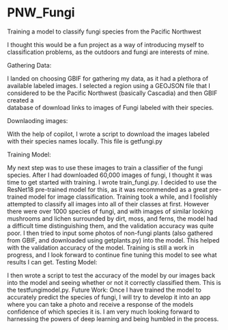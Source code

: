 # PNW_Fungi
Training a model to classify fungi species from the Pacific Northwest

I thought this would be a fun project as a way of introducing myself to classification problems, as the outdoors and fungi are interests of mine.



Gathering Data: 

  I landed on choosing GBIF for gathering my data, as it had a plethora of available labeled images. I selected a region using a GEOJSON file that I considered to be the Pacific Northwest (basically Cascadia) and then GBIF created a       
  database of download links to images of Fungi labeled with their species.

Downlaoding images:

  With the help of copilot, I wrote a script to download the images labeled with their species names locally. This file is getfungi.py

Training Model: 

  My next step was to use these images to train a classifier of the fungi species. After I had downloaded 60,000 images of fungi, I thought it was time to get started with training. I wrote train_fungi.py. I decided to use the ResNet18 pre-trained model for this,   as it was recommended as a great pre-trained model for image classification. Training took a while, and I foolishly attempted to classify all images into all of their classes at first. However there were over 1000 species of fungi, and with images of similar looking mushrooms and lichen surrounded by dirt, moss, and ferns, the model had a difficult time distinguishing them, and the validation accuracy was quite poor. 
  I then tried to input some photos of non-fungi plants (also gathered from GBIF, and downloaded using getplants.py) into the model. This helped with the validation accuracy of the model.
  Training is still a work in progress, and I look forward to continue fine tuning this model to see what results I can get. 
Testing Model: 

  I then wrote a script to test the accuracy of the model by our images back into the model and seeing whether or not it correctly classified them. This is the testfungimodel.py.
Future Work:
  Once I have trained the model to accurately predict the species of fungi, I will try to develop it into an app where you can take a photo and receive a response of the models confidence of which species it is. 
  I am very much looking forward to harnessing the powers of deep learning and being humbled in the process.
